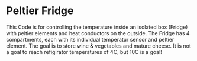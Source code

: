 # Peltier Fridge
 This Code is for controlling the temperature inside an isolated box (Fridge) with peltier elements and heat conductors on the outside.
The Fridge has 4 compartments, each with its individual temperatur sensor and peltier element.
The goal is to store wine & vegetables and mature cheese.
It is not a goal to reach refigirator temperatures of 4C, but 10C is a goal!
